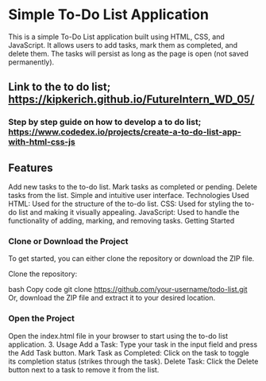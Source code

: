 # Simple To-Do List Application
This is a simple To-Do List application built using HTML, CSS, and JavaScript. It allows users to add tasks, mark them as completed, and delete them. The tasks will persist as long as the page is open (not saved permanently).

## Link to the to do list; https://kipkerich.github.io/FutureIntern_WD_05/

### Step by step guide on how to develop a to do list; https://www.codedex.io/projects/create-a-to-do-list-app-with-html-css-js
## Features
Add new tasks to the to-do list.
Mark tasks as completed or pending.
Delete tasks from the list.
Simple and intuitive user interface.
Technologies Used
HTML: Used for the structure of the to-do list.
CSS: Used for styling the to-do list and making it visually appealing.
JavaScript: Used to handle the functionality of adding, marking, and removing tasks.
Getting Started
###  Clone or Download the Project
To get started, you can either clone the repository or download the ZIP file.

Clone the repository:

bash
Copy code
git clone https://github.com/your-username/todo-list.git
Or, download the ZIP file and extract it to your desired location.

### Open the Project
Open the index.html file in your browser to start using the to-do list application.
3. Usage
Add a Task: Type your task in the input field and press the Add Task button.
Mark Task as Completed: Click on the task to toggle its completion status (strikes through the task).
Delete Task: Click the Delete button next to a task to remove it from the list.
